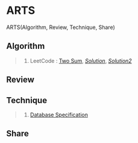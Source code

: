 # **ARTS**
ARTS(Algorithm, Review, Technique, Share)

## **Algorithm**
> 1. LeetCode : [Two Sum](https://leetcode.com/problems/two-sum/description/), *[Solution](./Algorithm/TwoSum.java)*, *[Solution2](./Algorithm/TwoSum2.java)*

## **Review**


## **Technique**
> 1. [Database Specification](./Technique/DBSpecification.md)

## **Share**
